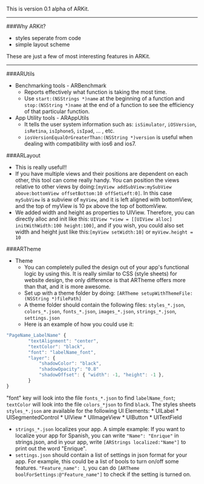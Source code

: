 This is version 0.1 alpha of ARKit. 

---

###Why ARKit?

* styles seperate from code
* simple layout scheme

These are just a few of most interesting features in ARKit.

---

###ARUtils

* Benchmarking tools - ARBenchmark
  * Reports effectively what function is taking the most time.
  * Use `start:(NSStrings *)name` at the beginning of a function and `stop:(NSString *)name` at the end of a function to see the efficiency of that particular function.
* App Utility tools - ARAppUtils
  * It tells the user system information such as: `isSimulator`, `iOSVersion`, `isRetina`, `isIphone5`, `isIpad`, ... , etc.
  * `iosVersionEqualOrGreaterThan:(NSString *)version` is useful when dealing with compatibility with ios6 and ios7. 

###ARLayout
  * This is really useful!!
  * If you have multiple views and their positions are dependent on each other, this tool can come really handy. You can position the views relative to other views by doing:`[myView addSubView:mySubView above:bottomView offsetBottom:10 offSetLeft:0]`. In this case `mySubView` is a subview of `myView`, and it is left aligned with bottomView, and the top of myView is 10 px above the top of bottomView.
  * We added width and height as properties to UIView. Therefore, you can directly alloc and init like this: `UIView *view = [[UIView alloc] initWithWidth:100 height:100]`, and if you wish, you could also set width and height just like this:`[myView setWidth:10]` or `myView.height = 10`

###ARTheme
* Theme
  * You can completely pulled the design out of your app's functional logic by using this. It is really similar to CSS (style sheets) for website design, the only difference is that ARTheme offers more than that, and it is more awesome.
  * Set up with a theme folder by doing: `[ARTheme setupWithThemeFile:(NSString *)filePath]`
  * A theme folder should contain the following files: `styles_*.json`, `colors_*.json`, `fonts_*.json`, `images_*.json`, `strings_*.json`, `settings.json`
  * Here is an example of how you could use it:

```javascript
"PageName_LabelName" {
		"textAlignment": "center",
		"textColor": "black",
		"font": "labelName_font",
		"layer": {
			"shadowColor": "black",
			"shadowOpacity": "0.8"
			"shadowOffset": { "width": -1, "height": -1 },
		}
}
```

"font" key will look into the file `fonts_*.json` to find `labelName_font`; `textColor` will look into the file `colors_*json` to find `black`.
The styles sheets `styles_*.json` are available for the following UI Elements:
	 * UILabel
	 * UISegmentedControl
	 * UIView
	 * UIImageView
	 * UIButton
	 * UITextField
  * `strings_*.json` localizes your app. A simple example: If you want to localize your app for Spanish, you can write `"Name": "Enrique"` in strings.json, and in your app, write `[ARStrings localized:"Name"]` to print out the word "Enrique".
  * `settings.json` should contain a list of settings in json format for your app. For example, this could be a list of bools to turn on/off some features. `"Feature_name": 1`, you can do `[ARTheme boolForSettings:@"Feature_name"]` to check if the setting is turned on.


